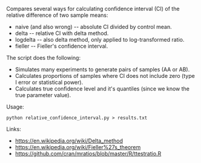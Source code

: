 Compares several ways for calculating confidence interval (CI) of the relative difference of two sample means:
- naive (and also wrong) -- absolute CI divided by control mean.
- delta -- relative CI with delta method.
- logdelta -- also delta method, only applied to log-transformed ratio.
- fieller -- Fieller's confidence interval.

The script does the following:
- Simulates many experiments to generate pairs of samples (AA or AB).
- Calculates proportions of samples where CI does not include zero (type I error or statistical power).
- Calculates true confidence level and it's quantiles (since we know the true parameter value).

Usage:
```
python relative_confidence_interval.py > results.txt
```

Links:
- https://en.wikipedia.org/wiki/Delta_method
- https://en.wikipedia.org/wiki/Fieller%27s_theorem
- https://github.com/cran/mratios/blob/master/R/ttestratio.R
